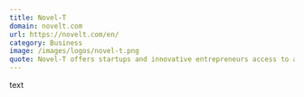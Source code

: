```yaml
---
title: Novel-T
domain: novelt.com
url: https://novelt.com/en/
category: Business
image: /images/logos/novel-t.png
quote: Novel-T offers startups and innovative entrepreneurs access to a dynamic ecosystem. By connecting entrepreneurship to high-tech innovation and employing Novel-Tools, they help startups to become game changers.
---
```


text